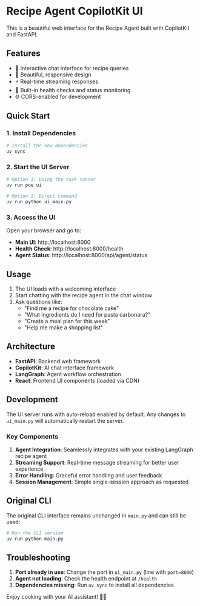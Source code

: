 # Recipe Agent CopilotKit UI

This is a beautiful web interface for the Recipe Agent built with CopilotKit and FastAPI.

## Features

- 🍳 Interactive chat interface for recipe queries
- 🎨 Beautiful, responsive design
- ⚡ Real-time streaming responses
- 🔧 Built-in health checks and status monitoring
- 🌐 CORS-enabled for development

## Quick Start

### 1. Install Dependencies

```bash
# Install the new dependencies
uv sync
```

### 2. Start the UI Server

```bash
# Option 1: Using the task runner
uv run poe ui

# Option 2: Direct command
uv run python ui_main.py
```

### 3. Access the UI

Open your browser and go to:
- **Main UI**: http://localhost:8000
- **Health Check**: http://localhost:8000/health
- **Agent Status**: http://localhost:8000/api/agent/status

## Usage

1. The UI loads with a welcoming interface
2. Start chatting with the recipe agent in the chat window
3. Ask questions like:
   - "Find me a recipe for chocolate cake"
   - "What ingredients do I need for pasta carbonara?"
   - "Create a meal plan for this week"
   - "Help me make a shopping list"

## Architecture

- **FastAPI**: Backend web framework
- **CopilotKit**: AI chat interface framework
- **LangGraph**: Agent workflow orchestration
- **React**: Frontend UI components (loaded via CDN)

## Development

The UI server runs with auto-reload enabled by default. Any changes to `ui_main.py` will automatically restart the server.

### Key Components

1. **Agent Integration**: Seamlessly integrates with your existing LangGraph recipe agent
2. **Streaming Support**: Real-time message streaming for better user experience
3. **Error Handling**: Graceful error handling and user feedback
4. **Session Management**: Simple single-session approach as requested

## Original CLI

The original CLI interface remains unchanged in `main.py` and can still be used:

```bash
# Run the CLI version
uv run python main.py
```

## Troubleshooting

1. **Port already in use**: Change the port in `ui_main.py` (line with `port=8000`)
2. **Agent not loading**: Check the health endpoint at `/health`
3. **Dependencies missing**: Run `uv sync` to install all dependencies

Enjoy cooking with your AI assistant! 🍳✨
